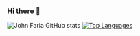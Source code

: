 ### Hi there 👋

<!--
**johnfaria/johnfaria** is a ✨ _special_ ✨ repository because its `README.md` (this file) appears on your GitHub profile.

Here are some ideas to get you started:

- 🔭 I’m currently working on ...
- 🌱 I’m currently learning ...
- 👯 I’m looking to collaborate on ...
- 🤔 I’m looking for help with ...
- 💬 Ask me about ...
- 📫 How to reach me: ...
- 😄 Pronouns: ...
- ⚡ Fun fact: ...
-->

![John Faria GitHub stats](https://github-readme-stats.vercel.app/api?username=johnfaria&show_icons=&private_count=true)
[![Top Languages](https://github-readme-stats.vercel.app/api/top-langs/?username=johnfaria&layout=compact)]()
